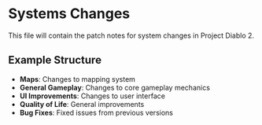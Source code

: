 # Systems Changes

This file will contain the patch notes for system changes in Project Diablo 2.

## Example Structure

- **Maps**: Changes to mapping system
- **General Gameplay**: Changes to core gameplay mechanics
- **UI Improvements**: Changes to user interface
- **Quality of Life**: General improvements
- **Bug Fixes**: Fixed issues from previous versions
